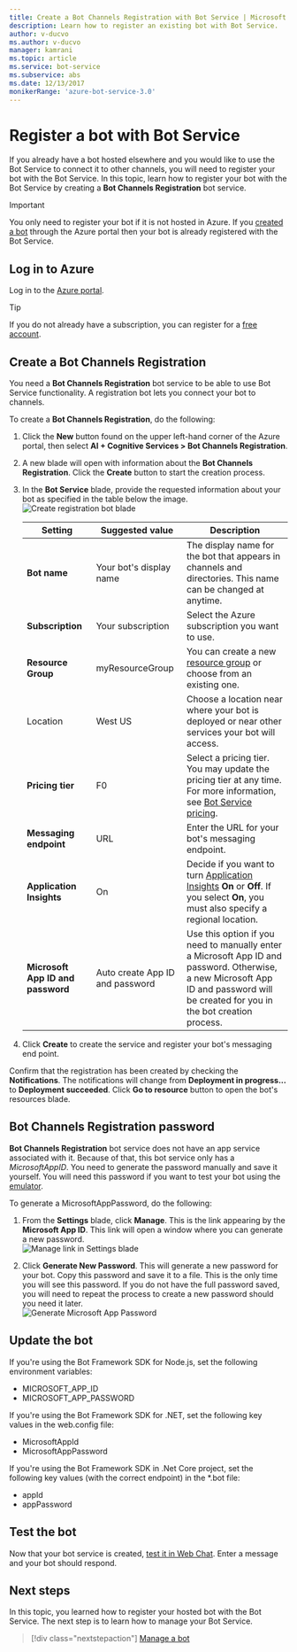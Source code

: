 ```yaml
---
title: Create a Bot Channels Registration with Bot Service | Microsoft Docs
description: Learn how to register an existing bot with Bot Service.
author: v-ducvo
ms.author: v-ducvo
manager: kamrani
ms.topic: article
ms.service: bot-service
ms.subservice: abs
ms.date: 12/13/2017
monikerRange: 'azure-bot-service-3.0'
---
```


# Register a bot with Bot Service



If you already have a bot hosted elsewhere and you would like to use the Bot Service to connect it to other channels, you will need to register your bot with the Bot Service. In this topic, learn how to register your bot with the Bot Service by creating a **Bot Channels Registration** bot service.

> [!IMPORTANT] 
> You only need to register your bot if it is not hosted in Azure. If you [created a bot](bot-service-quickstart.md) through the Azure portal then your bot is already registered with the Bot Service.

## Log in to Azure
Log in to the [Azure portal](http://portal.azure.com).

> [!TIP]
> If you do not already have a subscription, you can register for a <a href="https://azure.microsoft.com/en-us/free/" target="_blank">free account</a>.

## Create a Bot Channels Registration
You need a **Bot Channels Registration** bot service to be able to use Bot Service functionality. A registration bot lets you connect your bot to channels.

To create a **Bot Channels Registration**, do the following:

1. Click the **New** button found on the upper left-hand corner of the Azure portal, then select **AI + Cognitive Services > Bot Channels Registration**. 

2. A new blade will open with information about the **Bot Channels Registration**. Click the **Create** button to start the creation process. 

3. In the **Bot Service** blade, provide the requested information about your bot as specified in the table below the image.  <br/>
   ![Create registration bot blade](~/media/azure-bot-quickstarts/registration-create-bot-service-blade.png)


   |                    Setting                     |         Suggested value         |                                                                                                  Description                                                                                                  |
   |------------------------------------------------|---------------------------------|---------------------------------------------------------------------------------------------------------------------------------------------------------------------------------------------------------------|
   |           <strong>Bot name</strong>            |     Your bot's display name     |                                                  The display name for the bot that appears in channels and directories. This name can be changed at anytime.                                                  |
   |         <strong>Subscription</strong>          |        Your subscription        |                                                                                Select the Azure subscription you want to use.                                                                                 |
   |        <strong>Resource Group</strong>         |         myResourceGroup         |                                 You can create a new [resource group](/azure/azure-resource-manager/resource-group-overview#resource-groups) or choose from an existing one.                                  |
   |                    Location                    |             West US             |                                                        Choose a location near where your bot is deployed or near other services your bot will access.                                                         |
   |         <strong>Pricing tier</strong>          |               F0                |             Select a pricing tier. You may update the pricing tier at any time. For more information, see [Bot Service pricing](https://azure.microsoft.com/en-us/pricing/details/bot-service/).              |
   |      <strong>Messaging endpoint</strong>       |               URL               |                                                                               Enter the URL for your bot's messaging endpoint.                                                                                |
   |     <strong>Application Insights</strong>      |               On                | Decide if you want to turn [Application Insights](bot-service-manage-analytics.md) <strong>On</strong> or <strong>Off</strong>. If you select <strong>On</strong>, you must also specify a regional location. |
   | <strong>Microsoft App ID and password</strong> | Auto create App ID and password |              Use this option if you need to manually enter a Microsoft App ID and password. Otherwise, a new Microsoft App ID and password will be created for you in the bot creation process.               |


4. Click **Create** to create the service and register your bot's messaging end point.

Confirm that the registration has been created by checking the **Notifications**. The notifications will change from **Deployment in progress...** to **Deployment succeeded**. Click **Go to resource** button to open the bot's resources blade. 

## Bot Channels Registration password

**Bot Channels Registration** bot service does not have an app service associated with it. Because of that, this bot service only has a *MicrosoftAppID*. You need to generate the password manually and save it yourself. You will need this password if you want to test your bot using the [emulator](bot-service-debug-emulator.md).

To generate a MicrosoftAppPassword, do the following:

1. From the **Settings** blade, click **Manage**. This is the link appearing by the **Microsoft App ID**. This link will open a window where you can generate a new password. <br/>
  ![Manage link in Settings blade](~/media/azure-bot-quickstarts/registration-settings-manage-link.png)

2. Click **Generate New Password**. This will generate a new password for your bot. Copy this password and save it to a file. This is the only time you will see this password. If you do not have the full password saved, you will need to repeat the process to create a new password should you need it later. <br/>
  ![Generate Microsoft App Password](~/media/azure-bot-quickstarts/registration-generate-app-password.png)

## Update the bot

If you're using the Bot Framework SDK for Node.js, set the following environment variables:

* MICROSOFT_APP_ID
* MICROSOFT_APP_PASSWORD

If you're using the Bot Framework SDK for .NET, set the following key values in the web.config file:

* MicrosoftAppId
* MicrosoftAppPassword

If you're using the Bot Framework SDK in .Net Core project, set the following key values (with the correct endpoint) in the *.bot file:

* appId
* appPassword

## Test the bot

Now that your bot service is created, [test it in Web Chat](bot-service-manage-test-webchat.md). Enter a message and your bot should respond.

## Next steps

In this topic, you learned how to register your hosted bot with the Bot Service. The next step is to learn how to manage your Bot Service.

> [!div class="nextstepaction"]
> [Manage a bot](bot-service-manage-overview.md)

